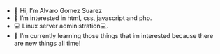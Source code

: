 - 👋 Hi, I’m Alvaro Gomez Suarez
- 👀 I’m interested in html, css, javascript and php.
- 💻 Linux server administration💻.
- 🌱 I’m currently learning those things that im interested because there are new things all time!

<!---
alvarogmzsz/alvarogmzsz is a ✨ special ✨ repository because its `README.md` (this file) appears on your GitHub profile.
You can click the Preview link to take a look at your changes.
--->
